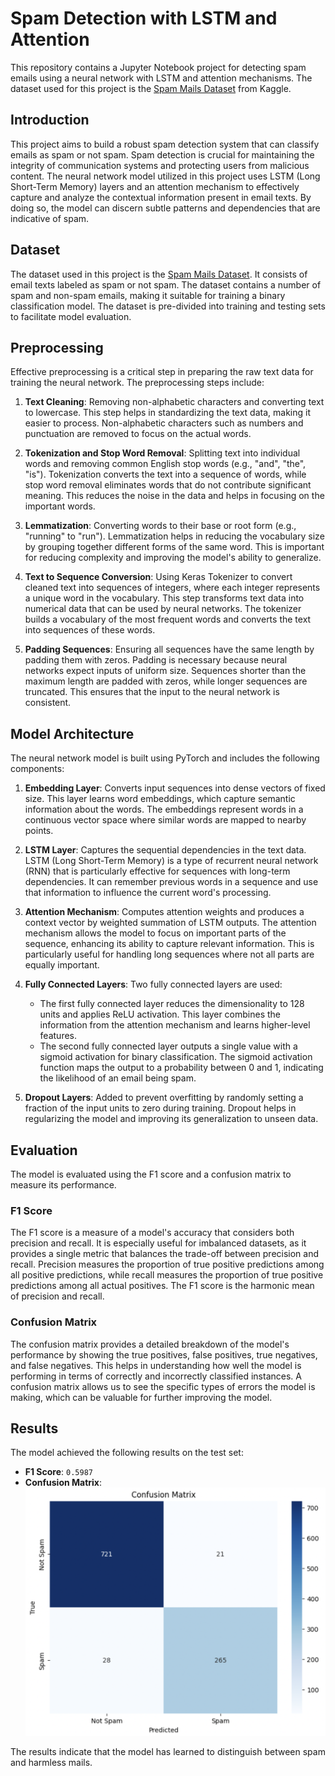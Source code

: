 # Spam Detection with LSTM and Attention

This repository contains a Jupyter Notebook project for detecting spam emails using a neural network with LSTM and attention mechanisms. The dataset used for this project is the [Spam Mails Dataset](https://www.kaggle.com/datasets/venky73/spam-mails-dataset) from Kaggle.

## Introduction

This project aims to build a robust spam detection system that can classify emails as spam or not spam. Spam detection is crucial for maintaining the integrity of communication systems and protecting users from malicious content. The neural network model utilized in this project uses LSTM (Long Short-Term Memory) layers and an attention mechanism to effectively capture and analyze the contextual information present in email texts. By doing so, the model can discern subtle patterns and dependencies that are indicative of spam.

## Dataset

The dataset used in this project is the [Spam Mails Dataset](https://www.kaggle.com/datasets/venky73/spam-mails-dataset). It consists of email texts labeled as spam or not spam. The dataset contains a number of spam and non-spam emails, making it suitable for training a binary classification model. The dataset is pre-divided into training and testing sets to facilitate model evaluation.

## Preprocessing

Effective preprocessing is a critical step in preparing the raw text data for training the neural network. The preprocessing steps include:

1. **Text Cleaning**: Removing non-alphabetic characters and converting text to lowercase. This step helps in standardizing the text data, making it easier to process. Non-alphabetic characters such as numbers and punctuation are removed to focus on the actual words.

2. **Tokenization and Stop Word Removal**: Splitting text into individual words and removing common English stop words (e.g., "and", "the", "is"). Tokenization converts the text into a sequence of words, while stop word removal eliminates words that do not contribute significant meaning. This reduces the noise in the data and helps in focusing on the important words.

3. **Lemmatization**: Converting words to their base or root form (e.g., "running" to "run"). Lemmatization helps in reducing the vocabulary size by grouping together different forms of the same word. This is important for reducing complexity and improving the model's ability to generalize.

4. **Text to Sequence Conversion**: Using Keras Tokenizer to convert cleaned text into sequences of integers, where each integer represents a unique word in the vocabulary. This step transforms text data into numerical data that can be used by neural networks. The tokenizer builds a vocabulary of the most frequent words and converts the text into sequences of these words.

5. **Padding Sequences**: Ensuring all sequences have the same length by padding them with zeros. Padding is necessary because neural networks expect inputs of uniform size. Sequences shorter than the maximum length are padded with zeros, while longer sequences are truncated. This ensures that the input to the neural network is consistent.

## Model Architecture

The neural network model is built using PyTorch and includes the following components:

1. **Embedding Layer**: Converts input sequences into dense vectors of fixed size. This layer learns word embeddings, which capture semantic information about the words. The embeddings represent words in a continuous vector space where similar words are mapped to nearby points.

2. **LSTM Layer**: Captures the sequential dependencies in the text data. LSTM (Long Short-Term Memory) is a type of recurrent neural network (RNN) that is particularly effective for sequences with long-term dependencies. It can remember previous words in a sequence and use that information to influence the current word's processing.

3. **Attention Mechanism**: Computes attention weights and produces a context vector by weighted summation of LSTM outputs. The attention mechanism allows the model to focus on important parts of the sequence, enhancing its ability to capture relevant information. This is particularly useful for handling long sequences where not all parts are equally important.

4. **Fully Connected Layers**: Two fully connected layers are used:
   - The first fully connected layer reduces the dimensionality to 128 units and applies ReLU activation. This layer combines the information from the attention mechanism and learns higher-level features.
   - The second fully connected layer outputs a single value with a sigmoid activation for binary classification. The sigmoid activation function maps the output to a probability between 0 and 1, indicating the likelihood of an email being spam.

5. **Dropout Layers**: Added to prevent overfitting by randomly setting a fraction of the input units to zero during training. Dropout helps in regularizing the model and improving its generalization to unseen data.

## Evaluation

The model is evaluated using the F1 score and a confusion matrix to measure its performance.

### F1 Score

The F1 score is a measure of a model's accuracy that considers both precision and recall. It is especially useful for imbalanced datasets, as it provides a single metric that balances the trade-off between precision and recall. Precision measures the proportion of true positive predictions among all positive predictions, while recall measures the proportion of true positive predictions among all actual positives. The F1 score is the harmonic mean of precision and recall.

### Confusion Matrix

The confusion matrix provides a detailed breakdown of the model's performance by showing the true positives, false positives, true negatives, and false negatives. This helps in understanding how well the model is performing in terms of correctly and incorrectly classified instances. A confusion matrix allows us to see the specific types of errors the model is making, which can be valuable for further improving the model.

## Results

The model achieved the following results on the test set:

- **F1 Score**: `0.5987`
- **Confusion Matrix**:
  ![Confusion Matrix](plot.png)

The results indicate that the model has learned to distinguish between spam and harmless mails.
